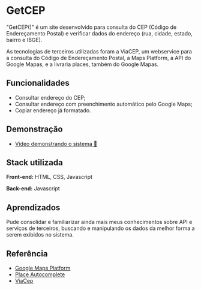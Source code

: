 
# GetCEP

"GetCEP()" é um site desenvolvido para consulta do CEP (Código de Endereçamento 
Postal) e verificar dados do endereço (rua, cidade, estado, bairro e IBGE). 

As tecnologias de terceiros utilizadas foram a ViaCEP, um webservice para a consulta do 
Código de Endereçamento Postal, a Maps Platform, a API do Google Mapas, e a livraria 
places, também do Google Mapas. 


## Funcionalidades

- Consultar endereço do CEP;
- Consultar endereço com preenchimento         automático pelo Google Maps;
- Copiar endereço já formatado.



## Demonstração

- [Vídeo demonstrando o sistema 🔗](https://drive.google.com/file/d/19fPx5VjHms4tWl9on4fRXvxJT2Nzp8Kt/view?usp=sharing)


## Stack utilizada

**Front-end:** HTML, CSS, Javascript

**Back-end:** Javascript


## Aprendizados

Pude consolidar e familiarizar ainda mais meus conhecimentos sobre API e serviços de terceiros, buscando e manipulando os dados da melhor forma a serem exibidos no sistema. 

## Referência

 - [Google Maps Platform](https://mapsplatform.google.com/)
 - [Place Autocomplete](https://console.cloud.google.com/google/maps-apis/discover/autocomplete?authuser=1&project=bright-petal-416303)
 - [ViaCep](https://viacep.com.br/)

